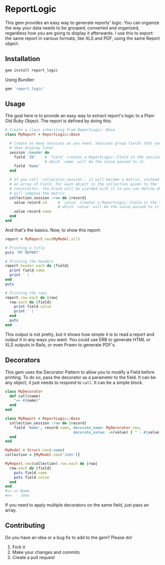 # ReportLogic

This gem provides an easy way to generate reports' logic.
You can organize the way your data needs to be grouped, converted and organized,
regardless how you are going to display it afterwards. I use this to export
the same report in various formats, like XLS and PDF, using the same Report
object.

## Installation

```bash
gem install report_logic
```

Using Bundler:

```ruby
gem 'report_logic'
```

## Usage

The goal here is to provide an easy way to extract report's logic to a Plain Old
Ruby Object. The report is defined by doing this:

```ruby
# Create a class inheriting from ReportLogic::Base
class MyReport < ReportLogic::Base

  # Create as many sessions as you need. Sessions group fields that you can
  # then display later.
  session :header do
    field 'ID'    # `field` creates a ReportLogic::Field in the session,
                  # which `name` will be the value passed to it.
    field 'Name'
  end

  # If you call `collection_session`, it will become a matrix, instead of
  # an array of Field. For each object in the collection given to the
  # constructor, the block will be yielded with it so you can define what Fields
  # will compose the matrix.
  collection_session :row do |record|
    value record.id     # `value` creates a ReportLogic::Field in the session,
                        # which `value` will be the value passed to it.
    value record.name
  end
end
```

And that's the basics. Now, to show this report:

```ruby
report = MyReport.new(MyModel.all)

# Printing a title
puts 'MY REPORT'

# Printing the headers
report.header.each do |field|
  print field.name
  print ' | '
end
puts

# Printing the rows
report.row.each do |row|
  row.each do |field|
    print field.value
    print ' | '
  end
  puts
end
```

This output is not pretty, but it shows how simple it is to read a report
and output it in any ways you want. You could use ERB to generate HTML or XLS
outputs in Rails, or even Prawn to generate PDF's.

## Decorators

This gem uses the Decorator Pattern to allow you to modify a Field before
printing. To do so, pass the decorator as a parameter to the field. It can be
any object, it just needs to respond to `call`. It can be a simple block.

```ruby
class MyDecorator
  def call(name)
    "=> #{name}"
  end
end

class MyReport < ReportLogic::Base
  collection_session :row do |record|
    field 'Name', record.name, decorate_name: MyDecorator.new,
                               decorate_value: ->(value) { " - #{value}" }
  end
end

MyModel = Struct.new(:name)
collection = [MyModel.new('John')]

MyReport.new(collection).row.each do |row|
  row.each do |field|
    puts field.name
    puts field.value
  end
end
#=> => Name
#=>  - John
```

If you need to apply multiple decorators on the same field, just pass an array.

## Contributing

Do you have an idea or a bug fix to add to the gem? Please do!

1. Fork it
2. Make your changes and commits
3. Create a pull request
